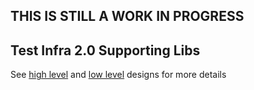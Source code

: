 ## THIS IS STILL A WORK IN PROGRESS

## Test Infra 2.0 Supporting Libs

See
[high level](https://docs.google.com/document/d/1QHPks3oRKccTpzAOJuU2tgHjyiA0Somm7PwdQVupyk0/edit#heading=h.x9snb54sjlu9)
and
[low level](https://docs.google.com/document/d/1PQ6DLL8kqMSSmciTSrR9RLaJt8sBgaziLEkwkP9TKec/edit#heading=h.x9snb54sjlu9)
designs for more details
